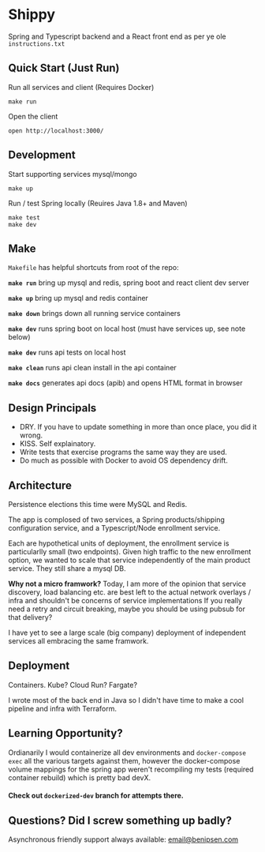 # Shippy

Spring and Typescript backend and a React front end as per ye ole `instructions.txt`

## Quick Start (Just Run)

Run all services and client (Requires Docker)
```
make run
```
Open the client
```
open http://localhost:3000/
```

## Development

Start supporting services mysql/mongo
```
make up
```

Run / test Spring locally (Reuires Java 1.8+ and Maven)
```
make test
make dev
```

## Make

`Makefile` has helpful shortcuts from root of the repo:

**`make run`** bring up mysql and redis, spring boot and react client dev server

**`make up`** bring up mysql and redis container

**`make down`** brings down all running service containers

**`make dev`** runs spring boot on local host (must have services up, see note below)

**`make dev`** runs api tests on local host

**`make clean`** runs api clean install in the api container

**`make docs`** generates api docs (apib) and opens HTML format in browser

## Design Principals

* DRY. If you have to update something in more than once place, you did it wrong.
* KISS. Self explainatory.
* Write tests that exercise programs the same way they are used.
* Do much as possible with Docker to avoid OS dependency drift.

## Architecture

Persistence elections this time were MySQL and Redis.

The app is complosed of two services, a Spring products/shipping configuration service, and a Typescript/Node enrollment service.

Each are hypothetical units of deployment, the enrollment service is particularlly small (two endpoints). Given high traffic to the new enrollment option, we wanted to scale that service independently of the main product service. They still share a mysql DB.

**Why not a micro framwork?** Today, I am more of the opinion that service discovery, load balancing etc. are best left to the actual network overlays / infra and shouldn't be concerns of service implementations If you really need a retry and circuit breaking, maybe you should be using pubsub for that delivery?

I have yet to see a large scale (big company) deployment of independent services all embracing the same framwork.


## Deployment

Containers. Kube? Cloud Run? Fargate?

I wrote most of the back end in Java so I didn't have time to make a cool pipeline and infra with Terraform.

## Learning Opportunity?

Ordianarily I would containerize all dev environments and `docker-compose exec` all the various targets against them, however the docker-compose volume mappings for the spring app weren't recompiling my tests (required container rebuild) which is pretty bad devX.

#### Check out `dockerized-dev` branch for attempts there.


## Questions? Did I screw something up badly?

Asynchronous friendly support always available: email@benipsen.com



